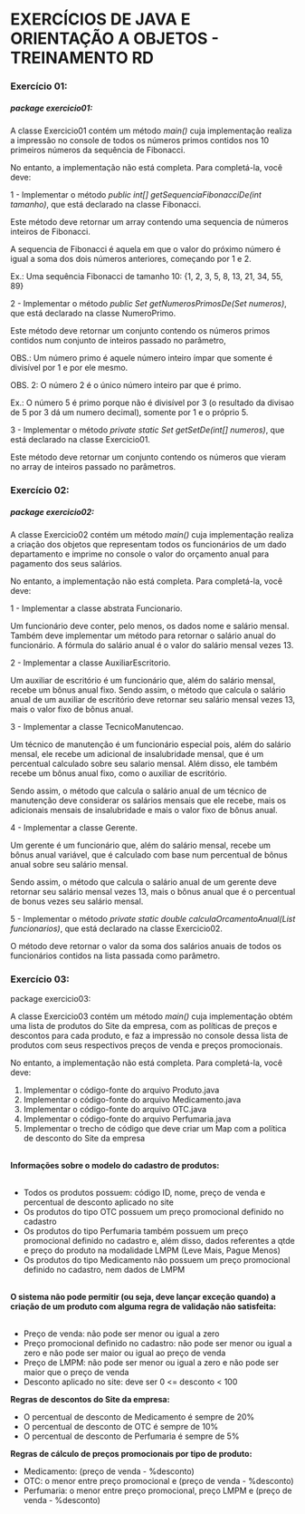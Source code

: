 <h1>EXERCÍCIOS DE JAVA E ORIENTAÇÃO A OBJETOS - TREINAMENTO RD</h1>

<h3>Exercício 01:</h3>

<h5>package exercicio01:</h5>

A classe Exercicio01 contém um método <i>main()</i> cuja implementação realiza a impressão no console de todos os números primos contidos nos 10 primeiros números da sequência de Fibonacci.

No entanto, a implementação não está completa. Para completá-la, você deve:

1 - Implementar o método <i>public int[] getSequenciaFibonacciDe(int tamanho)</i>, que está declarado na classe Fibonacci.

Este método deve retornar um array contendo uma sequencia de números inteiros de Fibonacci.
     
A sequencia de Fibonacci é aquela em que o valor do próximo número é igual a soma dos dois números
anteriores, começando por 1 e 2.
     
Ex.: Uma sequência Fibonacci de tamanho 10: {1, 2, 3, 5, 8, 13, 21, 34, 55, 89}

2 - Implementar o método <i>public Set<Integer> getNumerosPrimosDe(Set<Integer> numeros)</i>, que está declarado na classe NumeroPrimo.

Este método deve retornar um conjunto contendo os números primos contidos num conjunto de inteiros passado no parâmetro,

OBS.: Um número primo é aquele número inteiro ímpar que somente é divisível por 1 e por ele mesmo.

OBS. 2: O número 2 é o único número inteiro par que é primo.

Ex.: O número 5 é primo porque não é divisível por 3 (o resultado da divisao de 5 por 3 dá um numero decimal), somente por 1 e o próprio 5.

3 - Implementar o método <i>private static Set<Integer> getSetDe(int[] numeros)</i>, que está declarado na classe Exercicio01.

Este método deve retornar um conjunto contendo os números que vieram no array de inteiros passado no parâmetros.


<h3>Exercício 02:</h3>

<h5>package exercicio02:</h5>

A classe Exercicio02 contém um método <i>main()</i> cuja implementação realiza a criação dos objetos que representam todos os funcionários de um dado departamento e imprime no console o valor do orçamento anual para pagamento dos seus salários.

No entanto, a implementação não está completa. Para completá-la, você deve:

1 - Implementar a classe abstrata Funcionario.

Um funcionário deve conter, pelo menos, os dados nome e salário mensal. Também deve implementar um método para retornar o salário anual do funcionário. A fórmula do salário anual é o valor do salário mensal vezes 13.

2 - Implementar a classe AuxiliarEscritorio.

Um auxiliar de escritório é um funcionário que, além do salário mensal, recebe um bônus anual fixo. Sendo assim, o método que calcula o salário anual de um auxiliar de escritório deve retornar seu salário mensal vezes 13, mais o valor fixo de bônus anual.

3 - Implementar a classe TecnicoManutencao.

Um técnico de manutenção é um funcionário especial pois, além do salário mensal, ele recebe um adicional de insalubridade mensal, que é um percentual calculado sobre seu salario mensal. Além disso, ele também recebe um bônus anual fixo, como o auxiliar de escritório.

Sendo assim, o método que calcula o salário anual de um técnico de manutenção deve considerar os salários mensais que ele recebe, mais os adicionais mensais de insalubridade e mais o valor fixo de bônus anual.

4 - Implementar a classe Gerente.

Um gerente é um funcionário que, além do salário mensal, recebe um bônus anual variável, que é calculado com base num percentual de bônus anual sobre seu salário mensal.

Sendo assim, o método que calcula o salário anual de um gerente deve retornar seu salário mensal vezes 13, mais o bônus anual que é o percentual de bonus vezes seu salário mensal.

5 - Implementar o método <i>private static double calculaOrcamentoAnual(List<Funcionario> funcionarios)</i>, que está declarado na classe Exercicio02.

O método deve retornar o valor da soma dos salários anuais de todos os funcionários contidos na lista passada como parâmetro.


<h3>Exercício 03:</h3>

</h5>package exercicio03:</h5>

A classe Exercicio03 contém um método <i>main()</i> cuja implementação obtém uma lista de produtos do Site da empresa, com as políticas de preços e descontos para cada produto, e faz a impressão no console dessa lista de produtos com seus respectivos preços de venda e preços promocionais.

No entanto, a implementação não está completa. Para completá-la, você deve:

<ol>
<li>Implementar o código-fonte do arquivo Produto.java</li>
<li>Implementar o código-fonte do arquivo Medicamento.java</li>
<li>Implementar o código-fonte do arquivo OTC.java</li>
<li>Implementar o código-fonte do arquivo Perfumaria.java</li>
<li>Implementar o trecho de código que deve criar um Map com a política de desconto do Site da empresa</li>
</ol>

<br>
<b>Informações sobre o modelo do cadastro de produtos:</b>
<br>
<br>

<ul>
<li>Todos os produtos possuem: código ID, nome, preço de venda e percentual de desconto aplicado no site</li>
<li>Os produtos do tipo OTC possuem um preço promocional definido no cadastro</li> 
<li>Os produtos do tipo Perfumaria também possuem um preço promocional definido no cadastro e, além disso, dados referentes a qtde e preço do produto na modalidade LMPM (Leve Mais, Pague Menos)</li>
<li>Os produtos do tipo Medicamento não possuem um preço promocional definido no cadastro, nem dados de LMPM</li>
</ul>

<br>
<b>O sistema não pode permitir (ou seja, deve lançar exceção quando) a criação de um produto com alguma regra de validação não satisfeita:</b>
<br>
<br>

<ul>
<li>Preço de venda: não pode ser menor ou igual a zero</li> 
<li>Preço promocional definido no cadastro:  não pode ser menor ou igual a zero e não pode ser maior ou igual ao preço de venda</li>
<li>Preço de LMPM: não pode ser menor ou igual a zero e não pode ser maior que o preço de venda</li>
<li>Desconto aplicado no site: deve ser 0 <= desconto < 100</li>
</ul>

<b>Regras de descontos do Site da empresa:</b>

<ul>
<li>O percentual de desconto de Medicamento é sempre de 20%</li> 
<li>O percentual de desconto de OTC é sempre de 10%</li>
<li>O percentual de desconto de Perfumaria é sempre de 5%</li>
</ul>

<b>Regras de cálculo de preços promocionais por tipo de produto:</b>

<ul>
<li>Medicamento: (preço de venda - %desconto)</li>
<li>OTC: o menor entre preço promocional e (preço de venda - %desconto)</li>
<li>Perfumaria: o menor entre preço promocional, preço LMPM e (preço de venda - %desconto)</li>
</ul>


